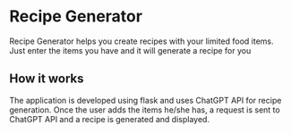 # **Recipe Generator**
Recipe Generator helps you create recipes with your limited food items. Just enter the items you have and it will generate a recipe for you

## How it works
The application is developed using flask and uses ChatGPT API for recipe generation. Once the user adds the items he/she has, a request is sent to ChatGPT API and a recipe is generated and displayed.
